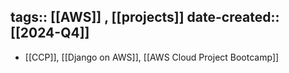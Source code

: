 tags:: [[AWS]] , [[projects]] 
date-created:: [[2024-Q4]]
-
- [[CCP]], [[Django on AWS]], [[AWS Cloud Project Bootcamp]]